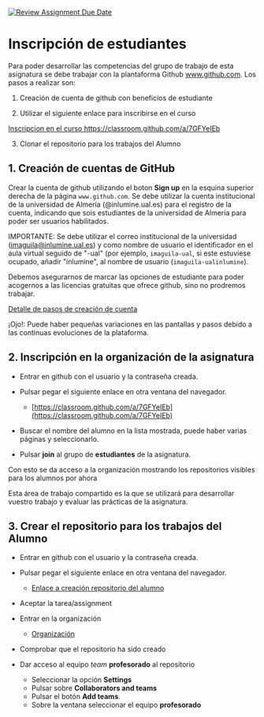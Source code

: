 [![Review Assignment Due Date](https://classroom.github.com/assets/deadline-readme-button-24ddc0f5d75046c5622901739e7c5dd533143b0c8e959d652212380cedb1ea36.svg)](https://classroom.github.com/a/7GFYeIEb)

# Inscripción de estudiantes


Para poder desarrollar las competencias del grupo de trabajo de esta asignatura se debe trabajar con la plantaforma  Github www.github.com. Los pasos a realizar son:

1. Creación de  cuenta de github con beneficios de estudiante 

2. Utilizar el siguiente enlace para inscribirse en el curso

[Inscripcion en el curso https://classroom.github.com/a/7GFYeIEb ](https://classroom.github.com/a/7GFYeIEb)

3. Clonar el repositorio para los trabajos del Alumno

## 1. Creación de cuentas de GitHub

Crear la cuenta de github utilizando el boton **Sign up** en la esquina superior derecha de la página ```www.github.com```. Se debe utilizar la cuenta institucional de la universidad de Almería (@inlumine.ual.es) para el registro de la cuenta, indicando que sois estudiantes de la universidad de Almería para poder ser usuarios habilitados.

IMPORTANTE: Se debe utilizar el correo institucional de la universidad (imaguila@inlumine.ual.es) y como nombre de usuario el identificador en el aula virtual seguido de "-ual" (por ejemplo, ```imaguila-ual```, si este estuviese ocupado, añadir "inlumine", al nombre de usuario (```imaguila-ualinlumine```).

Debemos asegurarnos de marcar las opciones de estudiante para poder acogernos a las licencias gratuitas que ofrece github, sino no prodremos trabajar.

[Detalle de pasos de creación de cuenta](creacioncuenta.md)

¡Ojo!: Puede haber pequeñas variaciones en las pantallas y pasos debido a las continuas evoluciones de la plataforma. 

## 2. Inscripción en la organización de la asignatura

- Entrar en github con el usuario y la contraseña creada.

- Pulsar pegar el siguiente enlace en otra ventana del navegador.

  -    [https://classroom.github.com/a/7GFYeIEb](https://classroom.github.com/a/7GFYeIEb)

- Buscar el nombre del alumno en la lista mostrada, puede haber varias páginas y seleccionarlo.
- Pulsar **join** al grupo de **estudiantes** de la asignatura.

Con esto se  da acceso a la organización mostrando los repositorios visibles para los alumnos por ahora


Esta área de trabajo compartido es la que se utilizará para desarrollar vuestro trabajo y evaluar las prácticas de la asignatura.



## 3. Crear  el repositorio para los trabajos del Alumno

- Entrar en github con el usuario y la contraseña creada.

- Pulsar pegar el siguiente enlace en otra ventana del navegador.

    -  [Enlace a creación repositorio del alumno](https://classroom.github.com/a/dAuqv2Dz)

- Aceptar la tarea/assignment
- Entrar en la organización

    - [Organización](https://github.com/orgs/Programacion-44101107-2023-24/)


- Comprobar que el repositorio ha sido creado
- Dar acceso al equipo  *team* **profesorado** al repositorio

  - Seleccionar la opción **Settings**
  - Pulsar sobre **Collaborators and teams**
  - Pulsar el botón **Add teams**. 
  - Sobre la ventana seleccionar el equipo **profesorado**


